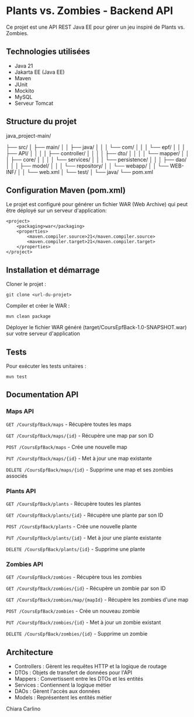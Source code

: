 # Plants vs. Zombies - Backend API

Ce projet est une API REST Java EE pour gérer un jeu inspiré de Plants vs. Zombies.

## Technologies utilisées

- Java 21
- Jakarta EE (Java EE)
- Maven
- JUnit
- Mockito
- MySQL
- Serveur Tomcat

## Structure du projet

java_project-main/

├── src/
│   ├── main/
│   │   ├── java/
│   │   │   └── com/
│   │   │       └── epf/
│   │   │           ├── API/
│   │   │           │   ├── controller/
│   │   │           │   ├── dto/
│   │   │           │   └── mapper/
│   │   │           ├── core/
│   │   │           │   └── services/
│   │   │           └── persistence/
│   │   │               ├── dao/
│   │   │               ├── model/
│   │   │               └── repository/
│   │   └── webapp/
│   │       └── WEB-INF/
│   │           └── web.xml
│   └── test/
│       └── java/
└── pom.xml

## Configuration Maven (pom.xml)

Le projet est configuré pour générer un fichier WAR (Web Archive) qui peut être déployé sur un serveur d'application:
```
<project>
    <packaging>war</packaging>
    <properties>
        <maven.compiler.source>21</maven.compiler.source>
        <maven.compiler.target>21</maven.compiler.target>
    </properties>
</project>
```

## Installation et démarrage

Cloner le projet :
```
git clone <url-du-projet>
```

Compiler et créer le WAR :
```
mvn clean package
```
Déployer le fichier WAR généré (target/CoursEpfBack-1.0-SNAPSHOT.war) sur votre serveur d'application

## Tests

Pour exécuter les tests unitaires :
```
mvn test
```
## Documentation API

### Maps API

`GET /CoursEpfBack/maps` - Récupère toutes les maps

`GET /CoursEpfBack/maps/{id}` - Récupère une map par son ID

`POST /CoursEpfBack/maps` - Crée une nouvelle map

`PUT /CoursEpfBack/maps/{id}` - Met à jour une map existante

`DELETE /CoursEpfBack/maps/{id}` - Supprime une map et ses zombies associés

### Plants API

`GET /CoursEpfBack/plants` - Récupère toutes les plantes

`GET /CoursEpfBack/plants/{id}` - Récupère une plante par son ID

`POST /CoursEpfBack/plants` - Crée une nouvelle plante

`PUT /CoursEpfBack/plants/{id}` - Met à jour une plante existante

`DELETE /CoursEpfBack/plants/{id}` - Supprime une plante

### Zombies API

`GET /CoursEpfBack/zombies` - Récupère tous les zombies

`GET /CoursEpfBack/zombies/{id}` - Récupère un zombie par son ID

`GET /CoursEpfBack/zombies/map/{mapId}` - Récupère les zombies d'une map

`POST /CoursEpfBack/zombies` - Crée un nouveau zombie

`PUT /CoursEpfBack/zombies/{id}` - Met à jour un zombie existant

`DELETE /CoursEpfBack/zombies/{id}` - Supprime un zombie

## Architecture

- Controllers : Gèrent les requêtes HTTP et la logique de routage
- DTOs : Objets de transfert de données pour l'API
- Mappers : Convertissent entre les DTOs et les entités
- Services : Contiennent la logique métier
- DAOs : Gèrent l'accès aux données
- Models : Représentent les entités métier


Chiara Carlino